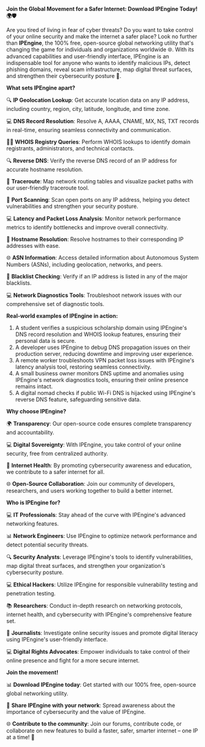**Join the Global Movement for a Safer Internet: Download IPEngine Today! 🌍🛡️**

Are you tired of living in fear of cyber threats? Do you want to take control of your online security and make the internet a safer place? Look no further than **IPEngine**, the 100% free, open-source global networking utility that's changing the game for individuals and organizations worldwide 🌐. With its advanced capabilities and user-friendly interface, IPEngine is an indispensable tool for anyone who wants to identify malicious IPs, detect phishing domains, reveal scam infrastructure, map digital threat surfaces, and strengthen their cybersecurity posture 🔐.

**What sets IPEngine apart?**

🔍 **IP Geolocation Lookup**: Get accurate location data on any IP address, including country, region, city, latitude, longitude, and time zone.

💻 **DNS Record Resolution**: Resolve A, AAAA, CNAME, MX, NS, TXT records in real-time, ensuring seamless connectivity and communication.

🕵️‍♂️ **WHOIS Registry Queries**: Perform WHOIS lookups to identify domain registrants, administrators, and technical contacts.

🔍 **Reverse DNS**: Verify the reverse DNS record of an IP address for accurate hostname resolution.

📡 **Traceroute**: Map network routing tables and visualize packet paths with our user-friendly traceroute tool.

🚀 **Port Scanning**: Scan open ports on any IP address, helping you detect vulnerabilities and strengthen your security posture.

💻 **Latency and Packet Loss Analysis**: Monitor network performance metrics to identify bottlenecks and improve overall connectivity.

👥 **Hostname Resolution**: Resolve hostnames to their corresponding IP addresses with ease.

🌐 **ASN Information**: Access detailed information about Autonomous System Numbers (ASNs), including geolocation, networks, and peers.

🚨 **Blacklist Checking**: Verify if an IP address is listed in any of the major blacklists.

💻 **Network Diagnostics Tools**: Troubleshoot network issues with our comprehensive set of diagnostic tools.

**Real-world examples of IPEngine in action:**

1. A student verifies a suspicious scholarship domain using IPEngine's DNS record resolution and WHOIS lookup features, ensuring their personal data is secure.
2. A developer uses IPEngine to debug DNS propagation issues on their production server, reducing downtime and improving user experience.
3. A remote worker troubleshoots VPN packet loss issues with IPEngine's latency analysis tool, restoring seamless connectivity.
4. A small business owner monitors DNS uptime and anomalies using IPEngine's network diagnostics tools, ensuring their online presence remains intact.
5. A digital nomad checks if public Wi-Fi DNS is hijacked using IPEngine's reverse DNS feature, safeguarding sensitive data.

**Why choose IPEngine?**

🌍 **Transparency**: Our open-source code ensures complete transparency and accountability.

💻 **Digital Sovereignty**: With IPEngine, you take control of your online security, free from centralized authority.

📡 **Internet Health**: By promoting cybersecurity awareness and education, we contribute to a safer internet for all.

🌐 **Open-Source Collaboration**: Join our community of developers, researchers, and users working together to build a better internet.

**Who is IPEngine for?**

💻 **IT Professionals**: Stay ahead of the curve with IPEngine's advanced networking features.

📊 **Network Engineers**: Use IPEngine to optimize network performance and detect potential security threats.

🔍 **Security Analysts**: Leverage IPEngine's tools to identify vulnerabilities, map digital threat surfaces, and strengthen your organization's cybersecurity posture.

💻 **Ethical Hackers**: Utilize IPEngine for responsible vulnerability testing and penetration testing.

📚 **Researchers**: Conduct in-depth research on networking protocols, internet health, and cybersecurity with IPEngine's comprehensive feature set.

📰 **Journalists**: Investigate online security issues and promote digital literacy using IPEngine's user-friendly interface.

💻 **Digital Rights Advocates**: Empower individuals to take control of their online presence and fight for a more secure internet.

**Join the movement!**

📊 **Download IPEngine today**: Get started with our 100% free, open-source global networking utility.

👥 **Share IPEngine with your network**: Spread awareness about the importance of cybersecurity and the value of IPEngine.

🌐 **Contribute to the community**: Join our forums, contribute code, or collaborate on new features to build a faster, safer, smarter internet – one IP at a time! 🚀